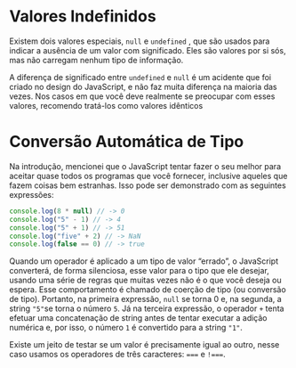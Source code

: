 # Valores Indefinidos

Existem dois valores especiais, `null` e `undefined` , que são usados para indicar a ausência de um valor com significado. Eles são valores por si sós, mas não carregam nenhum tipo de informação.

A diferença de significado entre `undefined` e `null` é um acidente que foi criado no design do JavaScript, e não faz muita diferença na maioria das vezes. Nos casos em que você deve realmente se preocupar com esses valores, recomendo tratá-los como valores idênticos

# Conversão Automática de Tipo

Na introdução, mencionei que o JavaScript tentar fazer o seu melhor para aceitar quase todos os programas que você fornecer, inclusive aqueles que fazem coisas bem estranhas. Isso pode ser demonstrado com as seguintes expressões:

```js
console.log(8 * null) // -> 0
console.log("5" - 1) // -> 4
console.log("5" + 1) // -> 51
console.log("five" + 2) // -> NaN
console.log(false == 0) // -> true
```

Quando um operador é aplicado a um tipo de valor “errado”, o JavaScript converterá, de forma silenciosa, esse valor para o tipo que ele desejar, usando uma série de regras que muitas vezes não é o que você deseja ou espera. Esse comportamento é chamado de coerção de tipo (ou conversão de tipo). Portanto, na primeira expressão, `null` se torna 0 e, na segunda, a string `"5"`se torna o número `5`. Já na terceira expressão, o operador `+` tenta efetuar uma concatenação de string antes de tentar executar a adição numérica e, por isso, o número `1` é convertido para a string `"1"`.

Existe um jeito de testar se um valor é precisamente igual ao outro, nesse caso usamos os operadores de três caracteres: `===` e `!===`.